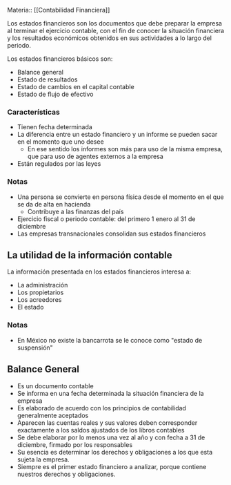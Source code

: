 Materia:: [[Contabilidad Financiera]]

Los estados financieros son los documentos que debe preparar la empresa al terminar el ejercicio contable, con el fin de conocer la situación financiera y los resultados económicos obtenidos en sus actividades a lo largo del periodo. 

Los estados financieros básicos son: 
- Balance general 
- Estado de resultados 
- Estado de cambios en el capital contable 
- Estado de flujo de efectivo

### Características 
- Tienen fecha determinada
- La diferencia entre un estado financiero y un informe se pueden sacar en el momento que uno desee 
	- En ese sentido los informes son más para uso de la misma empresa, que para uso de agentes externos a la empresa 
- Están regulados por las leyes
### Notas 
- Una persona se convierte en persona física desde el momento en el que se da de alta en hacienda 
	- Contribuye a las finanzas del país 
- Ejercicio fiscal o periodo contable: del primero 1 enero al 31 de diciembre
- Las empresas transnacionales consolidan sus estados financieros 
## La utilidad de la información contable 
La información presentada en los estados financieros interesa a: 
- La administración 
- Los propietarios 
- Los acreedores 
- El estado 
### Notas 
- En México no existe la bancarrota se le conoce como "estado de suspensión"
## Balance General 
- Es un documento contable 
- Se informa en una fecha determinada la situación financiera de la empresa
- Es elaborado de acuerdo con los principios de contabilidad generalmente aceptados 
- Aparecen las cuentas reales y sus valores deben corresponder exactamente a los saldos ajustados de los libros contables 
- Se debe elaborar por lo menos una vez al año y con fecha a 31 de diciembre, firmado por los responsables 
- Su esencia es determinar los derechos y obligaciones a los que esta sujeta la empresa. 
- Siempre es el primer estado financiero a analizar, porque contiene nuestros derechos y obligaciones. 